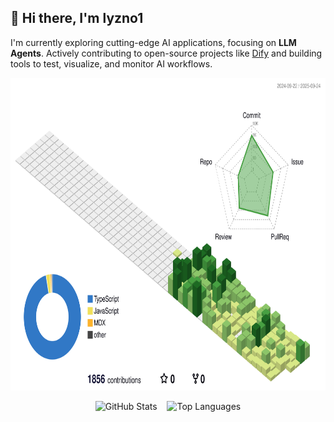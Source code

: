 ## 👋 Hi there, I'm lyzno1

I'm currently exploring cutting-edge AI applications, focusing on **LLM Agents**.
Actively contributing to open-source projects like [Dify](https://github.com/langgenius/dify) and building tools to test, visualize, and monitor AI workflows.

<p align="center">
  <picture>
    <source media="(prefers-color-scheme: dark)" srcset="./profile-3d.svg">
    <source media="(prefers-color-scheme: light)" srcset="./profile-3d.svg">
    <img height="500" src="./profile-3d.svg" alt="3D Profile Contribution Graph" />
  </picture>
</p>

<p align="center">
  <picture>
    <source
      srcset="https://github-readme-stats.vercel.app/api?username=lyzno1&count_private=true&include_all_commits=true&show_icons=true&theme=dark&custom_title=lyzno1%27s%20GitHub%20stats"
      media="(prefers-color-scheme: dark)"
    />
    <img height="195" src="https://github-readme-stats.vercel.app/api?username=lyzno1&count_private=true&include_all_commits=true&show_icons=true&custom_title=lyzno1%27s%20GitHub%20stats" alt="GitHub Stats" />
  </picture>&nbsp;&nbsp;
  <picture>
    <source
      srcset="https://github-readme-stats.vercel.app/api/top-langs/?username=lyzno1&layout=compact&theme=dark"
      media="(prefers-color-scheme: dark)"
    />
    <img height="195" src="https://github-readme-stats.vercel.app/api/top-langs/?username=lyzno1&layout=compact" alt="Top Languages" />
  </picture>
</p>
